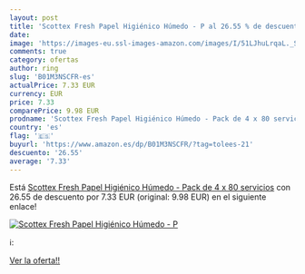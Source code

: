 ```yaml
---
layout: post
title: 'Scottex Fresh Papel Higiénico Húmedo - P al 26.55 % de descuento'
date: 
image: 'https://images-eu.ssl-images-amazon.com/images/I/51LJhuLrqaL._SL200_.jpg'
comments: true
category: ofertas
author: ring
slug: 'B01M3NSCFR-es'
actualPrice: 7.33 EUR
currency: EUR
price: 7.33
comparePrice: 9.98 EUR
prodname: 'Scottex Fresh Papel Higiénico Húmedo - Pack de 4 x 80 servicios'
country: 'es'
flag: '🇪🇸'
buyurl: 'https://www.amazon.es/dp/B01M3NSCFR/?tag=tolees-21'
descuento: '26.55'
average: '7.33'
---
```


Está [Scottex Fresh Papel Higiénico Húmedo - Pack de 4 x 80 servicios](https://www.amazon.es/dp/B01M3NSCFR/?tag=tolees-21) con 26.55 de descuento por 7.33 EUR (original: 9.98 EUR) en el siguiente enlace!

[![Scottex Fresh Papel Higiénico Húmedo - P](https://images-eu.ssl-images-amazon.com/images/I/51LJhuLrqaL._SL200_.jpg)](https://www.amazon.es/dp/B01M3NSCFR/?tag=tolees-21)

ℹ️:


[Ver la oferta!!](https://www.amazon.es/dp/B01M3NSCFR/?tag=tolees-21)
